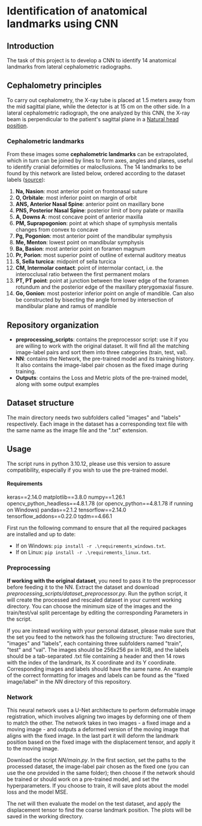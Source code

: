 # Identification of anatomical landmarks using CNN

## Introduction
The task of this project is to develop a CNN to identify 14 anatomical landmarks from lateral cephalometric radiographs.

## Cephalometry principles
To carry out cephalometry, the X-ray tube is placed at 1.5 meters away from the mid sagittal plane, while the detector is at 15 cm on the other side.
In a lateral cephalometric radiograph, the one analyzed by this CNN, the X-ray beam is perpendicular to the patient's sagittal plane in a [Natural head position](https://en.wikipedia.org/wiki/Natural_head_position).

### Cephalometric landmarks
From these images some **cephalometric landmarks** can be extrapolated, which in turn can be joined by lines to form axes, angles and planes, useful to identify cranial deformities or malocllusions.
The 14 landmarks to be found by this network are listed below, ordered according to the dataset labels ([source](https://en.wikipedia.org/wiki/Cephalometric_analysis#Cephalometric_landmarks)):
1. **Na, Nasion**: most anterior point on frontonasal suture
2. **O, Orbitale**: most inferior point on margin of orbit
3. **ANS, Anterior Nasal Spine**: anterior point on maxillary bone
4. **PNS, Posterior Nasal Spine**: posterior limit of bony palate or maxilla
5. **A, Downs A**: most concave point of anterior maxilla
6. **PM, Suprapogonion**: point at which shape of symphysis mentalis changes from convex to concave
7. **Pg, Pogonion**: most anterior point of the mandibular symphysis
8. **Me, Menton**: lowest point on mandibular symphysis
9. **Ba, Basion**: most anterior point on foramen magnum
10. **Pr, Porion**: most superior point of outline of external auditory meatus
11. **S, Sella turcica**: midpoint of sella turcica
12. **CM, Intermolar contact**: point of intermolar contact, i.e. the interocclusal ratio between the first permanent molars
13. **PT, PT point**: point at junction between the lower edge of the foramen rotundum and the posterior edge of the maxillary pterygomaxial fissure.
14. **Go, Gonion**: most posterior inferior point on angle of mandible. Can also be constructed by bisecting the angle formed by intersection of mandibular plane and ramus of mandible

## Repository organization
* **preprocessing_scripts**: contains the preprocessor script: use it if you are willing to work with the original dataset. It will find all the matching image-label pairs and sort them into three categories (train, test, val).
* **NN**: contains the Network, the pre-trained model and its training history. It also contains the image-label pair chosen as the fixed image during training.
* **Outputs**: contains the Loss and Metric plots of the pre-trained model, along with some output examples
  
## Dataset structure
The main directory needs two subfolders called "images" and "labels" respectively. Each image in the dataset has a corresponding text file with the same name as the image file and the ".txt" extension.

## Usage
The script runs in python 3.10.12, please use this version to assure compatibility, especially if you wish to use the pre-trained model.
#### Requirements
keras==2.14.0
matplotlib==3.8.0
numpy==1.26.1
opencv_python_headless==4.8.1.78 (or opencv_python==4.8.1.78 if running on Windows)
pandas==2.1.2
tensorflow==2.14.0
tensorflow_addons==0.22.0
tqdm==4.66.1

First run the following command to ensure that all the required packages are installed and up to date:
* If on Windows: `pip install -r .\requirements_windows.txt`.
* If on Linux: `pip install -r .\requirements_linux.txt`.

### Preprocessing
**If working with the original dataset**, you need to pass it to the preprocessor before feeding it to the NN.
Extract the dataset and download *preprocessing_scripts/dataset_preprocessor.py*. Run the python script, it will create the processed and rescaled dataset in your current working directory. You can choose the minimum size of the images and the train/test/val split percentage by editing the corresponding Parameters in the script.

If you are instead working with your personal dataset, please make sure that the set you feed to the network has the following structure:
Two directories, "images" and "labels", each containing three subfolders named "train", "test" and "val".
The images should be 256x256 px in RGB, and the labels should be a tab-separated .txt file containing a header and then 14 rows with the index of the landmark, its X coordinate and its Y coordinate. Corresponding images and labels should have the same name.
An example of the correct formatting for images and labels can be found as the "fixed image/label" in the *NN* directory of this repository.

### Network
This neural network uses a U-Net architecture to perform deformable image registration, which involves aligning two images by deforming one of them to match the other. The network takes in two images - a fixed image and a moving image - and outputs a deformed version of the moving image that aligns with the fixed image. In the last part it will deform the landmark position based on the fixed image with the displacement tensor, and apply it to the moving image.

Download the script *NN/main.py*. In the first section, set the paths to the processed dataset, the image-label pair chosen as the fixed one (you can use the one provided in the same folder); then choose if the network should be trained or should work on a pre-trained model, and set the hyperparameters. If you choose to train, it will save plots about the model loss and the model MSE. 

The net will then evaluate the model on the test dataset, and apply the displacement tensor to find the coarse landmark position. The plots will be saved in the working directory.


